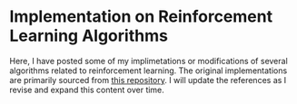 # Implementation on Reinforcement Learning Algorithms

Here, I have posted some of my implimetations or modifications of several algorithms related to reinforcement learning. The original implementations are primarily sourced from [this repository](https://github.com/mpatacchiola/dissecting-reinforcement-learning). I will update the references as I revise and expand this content over time.



